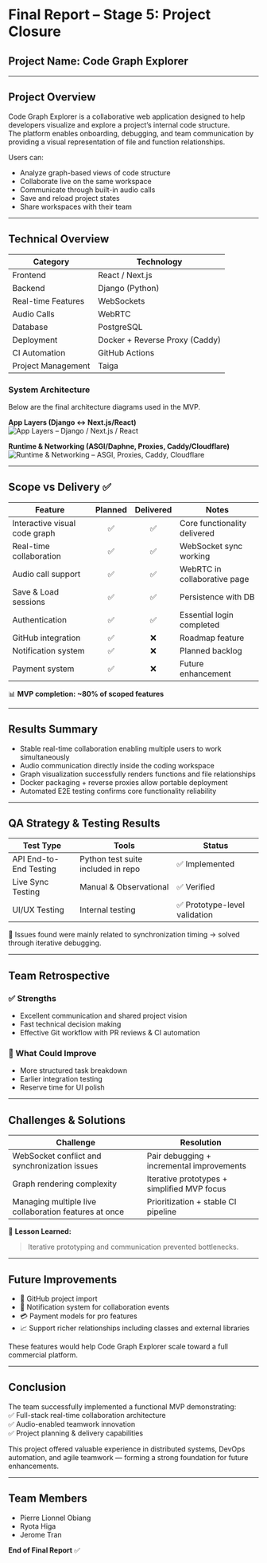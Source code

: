 # Final Report – Stage 5: Project Closure

## Project Name: Code Graph Explorer

---

## Project Overview

Code Graph Explorer is a collaborative web application designed to help developers visualize and explore a project’s internal code structure.  
The platform enables onboarding, debugging, and team communication by providing a visual representation of file and function relationships.

Users can:
- Analyze graph-based views of code structure
- Collaborate live on the same workspace
- Communicate through built-in audio calls
- Save and reload project states
- Share workspaces with their team

---

## Technical Overview

| Category | Technology |
|---------|------------|
| Frontend | React / Next.js |
| Backend | Django (Python) |
| Real-time Features | WebSockets |
| Audio Calls | WebRTC |
| Database | PostgreSQL |
| Deployment | Docker + Reverse Proxy (Caddy) |
| CI Automation | GitHub Actions |
| Project Management | Taiga |

### System Architecture

Below are the final architecture diagrams used in the MVP.

**App Layers (Django ↔ Next.js/React)**
![App Layers – Django / Next.js / React](sandbox:/mnt/data/code%20graph-Page-4.drawio.png)

**Runtime & Networking (ASGI/Daphne, Proxies, Caddy/Cloudflare)**
![Runtime & Networking – ASGI, Proxies, Caddy, Cloudflare](sandbox:/mnt/data/code%20graph-Page-3.drawio.png)

---

## Scope vs Delivery ✅

| Feature | Planned | Delivered | Notes |
|--------|:------:|:---------:|------|
| Interactive visual code graph | ✅ | ✅ | Core functionality delivered |
| Real-time collaboration | ✅ | ✅ | WebSocket sync working |
| Audio call support | ✅ | ✅ | WebRTC in collaborative page |
| Save & Load sessions | ✅ | ✅ | Persistence with DB |
| Authentication | ✅ | ✅ | Essential login completed |
| GitHub integration | ✅ | ❌ | Roadmap feature |
| Notification system | ✅ | ❌ | Planned backlog |
| Payment system | ✅ | ❌ | Future enhancement |

📊 **MVP completion: ~80% of scoped features**

---

## Results Summary

- Stable real-time collaboration enabling multiple users to work simultaneously  
- Audio communication directly inside the coding workspace  
- Graph visualization successfully renders functions and file relationships  
- Docker packaging + reverse proxies allow portable deployment  
- Automated E2E testing confirms core functionality reliability  

---

## QA Strategy & Testing Results

| Test Type | Tools | Status |
|----------|------|--------|
| API End-to-End Testing | Python test suite included in repo | ✅ Implemented |
| Live Sync Testing | Manual & Observational | ✅ Verified |
| UI/UX Testing | Internal testing | ✅ Prototype-level validation |

📌 Issues found were mainly related to synchronization timing → solved through iterative debugging.

---

## Team Retrospective

### ✅ Strengths
- Excellent communication and shared project vision  
- Fast technical decision making  
- Effective Git workflow with PR reviews & CI automation  

### 🔄 What Could Improve
- More structured task breakdown  
- Earlier integration testing  
- Reserve time for UI polish  

---

## Challenges & Solutions

| Challenge | Resolution |
|----------|------------|
| WebSocket conflict and synchronization issues | Pair debugging + incremental improvements |
| Graph rendering complexity | Iterative prototypes + simplified MVP focus |
| Managing multiple live collaboration features at once | Prioritization + stable CI pipeline |

📌 **Lesson Learned:**  
> Iterative prototyping and communication prevented bottlenecks.

---

## Future Improvements

- 🔗 GitHub project import  
- 🔔 Notification system for collaboration events  
- 💳 Payment models for pro features  
- 📈 Support richer relationships including classes and external libraries  

These features would help Code Graph Explorer scale toward a full commercial platform.

---

## Conclusion

The team successfully implemented a functional MVP demonstrating:  
✅ Full-stack real-time collaboration architecture  
✅ Audio-enabled teamwork innovation  
✅ Project planning & delivery capabilities  

This project offered valuable experience in distributed systems, DevOps automation, and agile teamwork — forming a strong foundation for future enhancements.

---

## Team Members

- Pierre Lionnel Obiang  
- Ryota Higa  
- Jerome Tran  

**End of Final Report** ✅
